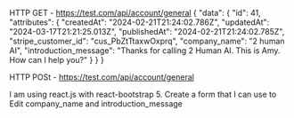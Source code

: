 
HTTP GET - https://test.com/api/account/general
{
  "data": 
      {
          "id": 41,
          "attributes": {
              "createdAt": "2024-02-21T21:24:02.786Z",
              "updatedAt": "2024-03-17T21:21:25.013Z",
              "publishedAt": "2024-02-21T21:24:02.785Z",
              "stripe_customer_id": "cus_PbZtTtaxwOxprq",
              "company_name": "2 human AI",
              "introduction_message": "Thanks for calling 2 Human AI.  This is Amy.  How can I help you?"
          }
      }
}

HTTP POSt - https://test.com/api/account/general

I am using react.js with react-bootstrap 5. Create a form that I can use to Edit company_name and introduction_message